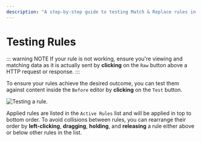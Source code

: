 ```yaml
---
description: "A step-by-step guide to testing Match & Replace rules in Caido using the Test button and rule ordering for proper traffic modification."
---
```


# Testing Rules

::: warning NOTE
If your rule is not working, ensure you're viewing and matching data as it is actually sent by **clicking** on the `Raw` button above a HTTP request or response.
:::

To ensure your rules achieve the desired outcome, you can test them against content inside the `Before` editor by **clicking** on the `Test` button.

<img alt="Testing a rule." src="/_images/match_replace_testing.png" center/>

Applied rules are listed in the `Active Rules` list and will be applied in top to bottom order. To avoid collisions between rules, you can rearrange their order by **left-clicking**, **dragging**, **holding**, and **releasing** a rule either above or below other rules in the list.
